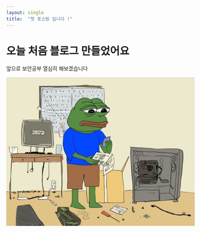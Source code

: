 ```yaml
---
layout: single
title:  "첫 포스팅 입니다 !"
---
```


# 오늘 처음 블로그 만들었어요 

앞으로 보안공부 열심히 해보겠습니다

![pepe](../images/2025-03-29-first/pepe.png)

